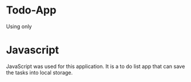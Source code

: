 # Todo-App
Using only 
# Javascript
JavaScript was used for this application. It is a to do list app that can save the tasks into local storage.
